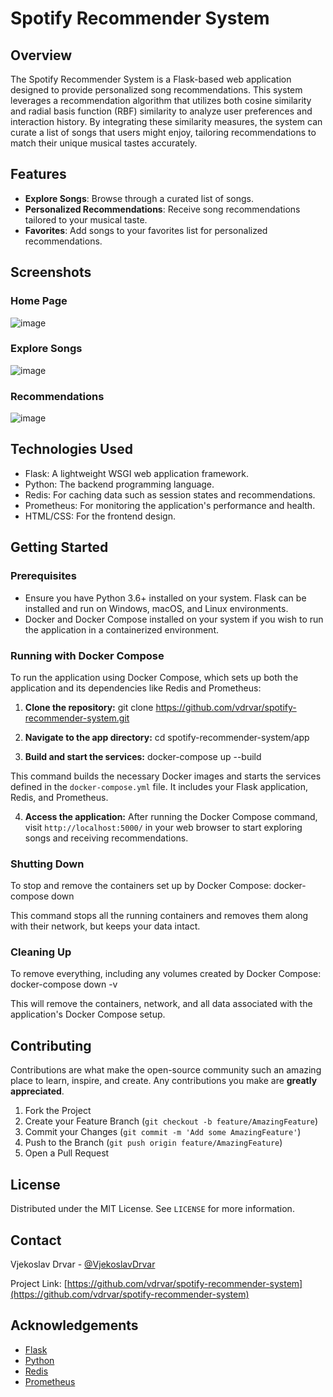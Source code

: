 # Spotify Recommender System

## Overview
The Spotify Recommender System is a Flask-based web application designed to provide personalized song recommendations. This system leverages a recommendation algorithm that utilizes both cosine similarity and radial basis function (RBF) similarity to analyze user preferences and interaction history. By integrating these similarity measures, the system can curate a list of songs that users might enjoy, tailoring recommendations to match their unique musical tastes accurately.

## Features
- **Explore Songs**: Browse through a curated list of songs.
- **Personalized Recommendations**: Receive song recommendations tailored to your musical taste.
- **Favorites**: Add songs to your favorites list for personalized recommendations.

## Screenshots

### Home Page
![image](https://github.com/vdrvar/spotify_recommender_system/assets/48907543/8a98c2b3-4121-46c0-b904-0fc41d3ff5a1)


### Explore Songs
![image](https://github.com/vdrvar/spotify_recommender_system/assets/48907543/45dfc499-c287-44b0-8567-887b269e83f9)


### Recommendations
![image](https://github.com/vdrvar/spotify_recommender_system/assets/48907543/62965992-fd4a-4c5c-a9d4-138622d0c09b)


## Technologies Used
- Flask: A lightweight WSGI web application framework.
- Python: The backend programming language.
- Redis: For caching data such as session states and recommendations.
- Prometheus: For monitoring the application's performance and health.
- HTML/CSS: For the frontend design.

## Getting Started

### Prerequisites
- Ensure you have Python 3.6+ installed on your system. Flask can be installed and run on Windows, macOS, and Linux environments.
- Docker and Docker Compose installed on your system if you wish to run the application in a containerized environment.

### Running with Docker Compose
To run the application using Docker Compose, which sets up both the application and its dependencies like Redis and Prometheus:

1. **Clone the repository:**
git clone https://github.com/vdrvar/spotify-recommender-system.git

2. **Navigate to the app directory:**
cd spotify-recommender-system/app


3. **Build and start the services:**
docker-compose up --build


This command builds the necessary Docker images and starts the services defined in the `docker-compose.yml` file. It includes your Flask application, Redis, and Prometheus.

4. **Access the application:**
After running the Docker Compose command, visit `http://localhost:5000/` in your web browser to start exploring songs and receiving recommendations.

### Shutting Down
To stop and remove the containers set up by Docker Compose:
docker-compose down


This command stops all the running containers and removes them along with their network, but keeps your data intact.

### Cleaning Up
To remove everything, including any volumes created by Docker Compose:
docker-compose down -v


This will remove the containers, network, and all data associated with the application's Docker Compose setup.

## Contributing
Contributions are what make the open-source community such an amazing place to learn, inspire, and create. Any contributions you make are **greatly appreciated**.

1. Fork the Project
2. Create your Feature Branch (`git checkout -b feature/AmazingFeature`)
3. Commit your Changes (`git commit -m 'Add some AmazingFeature'`)
4. Push to the Branch (`git push origin feature/AmazingFeature`)
5. Open a Pull Request

## License
Distributed under the MIT License. See `LICENSE` for more information.

## Contact
Vjekoslav Drvar - [@VjekoslavDrvar](https://twitter.com/VjekoslavDrvar)

Project Link: [https://github.com/vdrvar/spotify-recommender-system](https://github.com/vdrvar/spotify-recommender-system)

## Acknowledgements
- [Flask](https://flask.palletsprojects.com/)
- [Python](https://www.python.org/)
- [Redis](https://redis.io/)
- [Prometheus](https://prometheus.io/)





